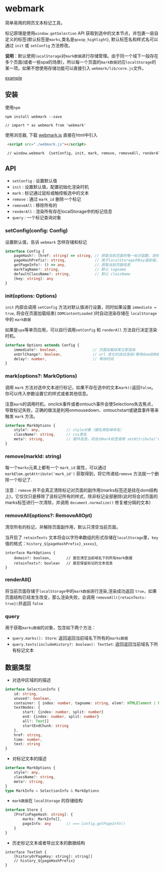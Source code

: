 # webmark

简单易用的网页文本标记工具。

标记原理是使用`window.getSelection` API 获取到选中的文本节点，并包裹一层自定义的标签(默认标签是`marks`,类名是`qoxop_highlight`), 默认标签名和样式名可以通过 `init` 或 `setConfig` 方法修改。

**说明**：默认使用`localStorage`对`mark数据`进行存储管理。由于同一个域下一般存在多个页面(或者一些spa的场景)，所以每一个页面的`mark数据`对应`localStorage`的某一项。如果不想使用存储功能可以直接引入 `webmark/lib/core.js`文件。

[example](https://qoxop.github.io/webmark/)

## 安装

使用`npm`
```
npm install webmark --save

// import * as webmark from 'webmark'
```
使用浏览器, 下载 [webmark.js](http://files.codcats.com/webmark.js) 直接在html中引入
```html
 <script src="./webmark.js"></script>

 // window.webmark  {setConfig, init, mark, remove, removeAll, renderAll, query}
```


## API
- `setConfig` : 设置默认值
- `init` : 设置默认值，配置初始化渲染时机
- `mark` : 标记通过鼠标或触控板选中的文本
- `remove` : 通过 `mark_id` 删除一个标记
- `removeAll` : 移除所有的
- `renderAll` : 渲染所有存在localStorage中的标记信息
- `query` : 一个标记查询对象

### setConfig(config: Config)

设置默认值，告诉 `webmark` 怎样存储和标记


```typescript
interface Config {
    pageHash?: (href: string) => string, // 获取当前页面的唯一标识函数，该标识将用于存储的key值
    pageHashPrefix?: string,             // 用于localStorage的key值前缀，必须足够特别，避免冲突
    getPageInfo?: () => any,             // 获取当前页面信息
    markTagName?: string,                // 默认 tagname         
    defaultClassName?: string,           // 默认 className
    [key: string]: any
}

```

### init(options: Options)

`init` 内部会调用 `setConfig` 方法对默认值进行设置，同时如果设置 `immediate = true`, 将会在页面加载结束( `DOMContentLoaded` )时自动渲染存储在 `localStorage` 中的 `mark数据`

如果是`spa`等单页应用，可以自行调用`setConfig` 和 `renderAll` 方法自行决定渲染时机。

```typescript
interface Options extends Config {
    immediate?: boolean,                // 页面加载结束立即渲染
    onUrlChange?: boolean,              // url 变化时自动渲染(等待dom结构稳定)
    delay?: number,                     // 等待时间
}

```

### mark(options?: MarkOptions)

调用 `mark` 方法对选中文本进行标记，如果不存在选中的文本`mark()`返回`false`。
你可以传入参数设置它的样式或者其他信息。

注意`mark`的调用时机，onclick事件或者ontouch事件会使Selections失去焦点，导致标记失败，正确的做法是利用onmousedown、ontouchstart或键盘事件等来触发
`mark` 方法。
```typescript
interface MarkOptions {
    style?: any,            // style对象（键名用驼峰命名）
    className?: string,     // css类名
    meta?: string,          // 额外信息，将会对mark标签调用 setAttribute('meta_data', JSON.stringify(mark.meta))
}
```

### remove(markId: string)

每一个`marks`元素上都有一个 `mark_id` 属性，可以通过`markElem.getAttribute('mark_id')` 获取得到，将它传递给`remove` 方法就一个删除一个标记了.

注意：`remove` 并不会真正清除标记对页面的副作用(marks标签还是挂在dom结构上)，它仅仅只是移除了该标记所有的样式，除非标记全部删除(此时将会对页面的marks标签进行一次清除，并调用 `document.normalize()` 修复被分隔的文本)

### removeAll(options?: RemoveAllOpt)

清空所有的标记，并解除页面副作用，默认只清空当前页面。

当开启了 `retainTexts` 文本将会以字符串数组的形式存储在`localStorage`里，`key` 值的格式：`history_${pageHashPrefix}_xxxxx}`,
```
interface MarkOptions {
    domain?: boolean,       // 是否清空当前域名下的所有mark数据
    retainTexts?: boolean   // 是否保留标记的文本信息
}
```

### renderAll()

将当前页面存储于`localStorage`中的`mark数据`进行渲染,渲染成功返回 `true`，如果页面结构已经发生改变，那么渲染失败，会调用 `removeAll({retainTexts:  true})`并返回 `false`

### query

用于获取`marks数据`的对象，包含如下两个方法：

- `query.marks(): Store`: 返回返回当前域名下所有的`marks数据`
- `query.texts(includeHistory?: boolean): TextSet`: 返回返回当前域名下所有标记文本

## 数据类型

- 对选中区域的的描述
```typescript
interface SelectionInfo {
    id: string,
    unused?: boolean,    
    container: { index: number, tagname: string, elem?: HTMLElement | Node},
    textNodes: {
        start: {index: number, split: number}
        end: {index: number, split: number}
        all?: Text[]
        startEndChunk: string
    },
    href: string,
    time: number,
    text: string
}

```
- 对标记文本的描述
```typescript
interface MarkOptions {
    style?: any,
    className?: string,
    meta?: string,
}
type MarkInfo = SelectionInfo & MarkOptions
```

- `mark数据`在 `localStorage` 的存储结构
```typescript
interface Store {
    [PrefixPageHash: string]: {
        marks: MarkInfo[],
        pageInfo: any       // === Config.getPageInfo()
    }
}
```
- 历史标记文本或者导出文本的数据结构
```
interface TextSet {
    [historyOrPageKey: string]: string[] 
    // history_${pageHashPrefix}
}
```